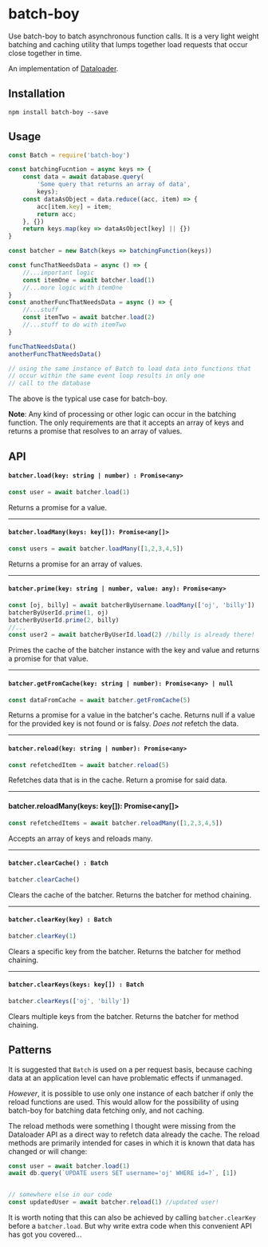 # batch-boy

Use batch-boy to batch asynchronous function calls.
It is a very light weight batching and caching utility that
lumps together load requests that occur close together in time.

An implementation of [Dataloader](https://github.com/graphql/dataloader).


## Installation
```
npm install batch-boy --save
```


## Usage

```javascript
const Batch = require('batch-boy')

const batchingFucntion = async keys => {
    const data = await database.query(
        'Some query that returns an array of data',
        keys);
    const dataAsObject = data.reduce((acc, item) => {
        acc[item.key] = item;
        return acc;
    }, {})
    return keys.map(key => dataAsObject[key] || {})
}

const batcher = new Batch(keys => batchingFunction(keys))

const funcThatNeedsData = async () => {
    //...important logic
    const itemOne = await batcher.load(1)
    //...more logic with itemOne
}
const anotherFuncThatNeedsData = async () => {
    //...stuff
    const itemTwo = await batcher.load(2)
    //...stuff to do with itemTwo
}

funcThatNeedsData()
anotherFuncThatNeedsData()

// using the same instance of Batch to load data into functions that 
// occur within the same event loop results in only one 
// call to the database

```

The above is the typical use case for batch-boy.

**Note**: Any kind of processing or other logic can occur in the batching function. The only requirements are that it accepts an array of keys and returns a promise that resolves to an array of values.


## API

#### `batcher.load(key: string | number) : Promise<any>`
```javascript
const user = await batcher.load(1)
```
Returns a promise for a value.
***
#### `batcher.loadMany(keys: key[]): Promise<any[]>`
```javascript
const users = await batcher.loadMany([1,2,3,4,5])
```
Returns a promise for an array of values.
***
#### `batcher.prime(key: string | number, value: any): Promise<any>`
```javascript
const [oj, billy] = await batcherByUsername.loadMany(['oj', 'billy'])
batcherByUserId.prime(1, oj)
batcherByUserId.prime(2, billy)
//...
const user2 = await batcherByUserId.load(2) //billy is already there!
```
Primes the cache of the batcher instance with the key and value and returns a promise for that value.
***
#### `batcher.getFromCache(key: string | number): Promise<any> | null`
```javascript
const dataFromCache = await batcher.getFromCache(5)
```
Returns a promise for a value in the batcher's cache. Returns null if a value for the provided key is not found or is falsy.
_Does not_ refetch the data.
***
#### `batcher.reload(key: string | number): Promise<any>`
```javascript
const refetchedItem = await batcher.reload(5)
```
Refetches data that is in the cache. Return a promise for said data.
***
#### batcher.reloadMany(keys: key[]): Promise<any[]>
```javascript
const refetchedItems = await batcher.reloadMany([1,2,3,4,5])
```
Accepts an array of keys and reloads many.

***
#### `batcher.clearCache() : Batch`
```javascript
batcher.clearCache()
```
Clears the cache of the batcher. Returns the batcher for method chaining.
***
#### `batcher.clearKey(key) : Batch`
```javascript
batcher.clearKey(1)
```
Clears a specific key from the batcher. Returns the batcher for method chaining.
***
#### `batcher.clearKeys(keys: key[]) : Batch`
```javascript
batcher.clearKeys(['oj', 'billy'])
```
Clears multiple keys from the batcher. Returns the batcher for method chaining.


## Patterns
It is suggested that `Batch` is used on a per request basis, because caching data at an application level can have problematic effects if unmanaged.

_However_, it is possible to use only one instance of each batcher if only the reload functions are used. This would allow for the possibility of using batch-boy for batching data fetching only, and not caching. 

The reload methods were something I thought were missing from the Dataloader API as a direct way to refetch data already the cache. The reload methods are primarily intended for cases in which it is known that data has changed or will change:

```javascript
const user = await batcher.load(1)
await db.query(`UPDATE users SET username='oj' WHERE id=?`, [1])


// somewhere else in our code
const updatedUser = await batcher.reload(1) //updated user!
```
It is worth noting that this can also be achieved by calling `batcher.clearKey` before a `batcher.load`. But why write extra code when this convenient API has got you covered...